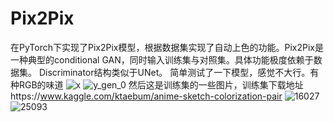 # Pix2Pix
在PyTorch下实现了Pix2Pix模型，根据数据集实现了自动上色的功能。Pix2Pix是一种典型的conditional GAN，同时输入训练集与对照集。具体功能极度依赖于数据集。
Discriminator结构类似于UNet。
简单测试了一下模型，感觉不大行。有种RGB的味道
![x](https://user-images.githubusercontent.com/86835038/145943753-bb136e0c-8f9c-4845-90b8-d5810262e2bd.png)
![y_gen_0](https://user-images.githubusercontent.com/86835038/145943766-a0a2115a-bc5e-44ae-8177-41df38bdb1c8.png)
然后这是训练集的一些图片，训练集下载地址https://www.kaggle.com/ktaebum/anime-sketch-colorization-pair
![16027](https://user-images.githubusercontent.com/86835038/145943913-b28cb990-ef99-4750-8463-ea72a17d1cf2.png)
![25093](https://user-images.githubusercontent.com/86835038/145943924-025504e7-3f09-468e-8bd2-7f4b4a1eb1c2.png)
